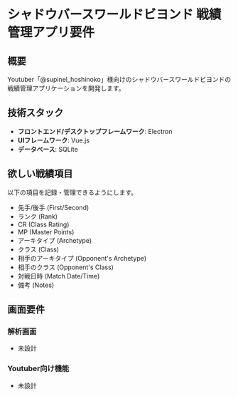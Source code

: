 # シャドウバースワールドビヨンド 戦績管理アプリ要件

## 概要
Youtuber「@supinel_hoshinoko」様向けのシャドウバースワールドビヨンドの戦績管理アプリケーションを開発します。

## 技術スタック
- **フロントエンド/デスクトップフレームワーク**: Electron
- **UIフレームワーク**: Vue.js
- **データベース**: SQLite

## 欲しい戦績項目
以下の項目を記録・管理できるようにします。
- 先手/後手 (First/Second)
- ランク (Rank)
- CR (Class Rating)
- MP (Master Points)
- アーキタイプ (Archetype)
- クラス (Class)
- 相手のアーキタイプ (Opponent's Archetype)
- 相手のクラス (Opponent's Class)
- 対戦日時 (Match Date/Time)
- 備考 (Notes)

## 画面要件
### 解析画面
- 未設計

### Youtuber向け機能
- 未設計
